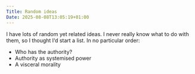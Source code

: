 ```yaml
---
Title: Random ideas
Date: 2025-08-08T13:05:19+01:00
---
```

I have lots of random yet related ideas. I never really know what to do with them, so I thought I‘d start a list. In no particular order:

- Who has the authority?
- Authority as systemised power
- A visceral morality